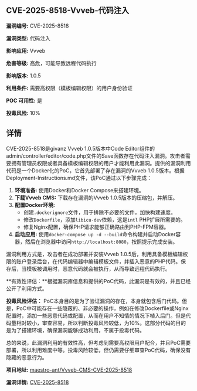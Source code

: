 ## CVE-2025-8518-Vvveb-代码注入

**漏洞编号:** CVE-2025-8518

**漏洞类型:** 代码注入

**影响应用:** Vvveb

**危害等级:** 高危，可能导致远程代码执行

**影响版本:** 1.0.5

**利用条件:** 需要高权限（模板编辑权限）的用户身份验证

**POC 可用性:** 是

**投毒风险:** 10%

## 详情

CVE-2025-8518是givanz Vvveb 1.0.5版本中Code Editor组件的admin/controller/editor/code.php文件的Save函数存在代码注入漏洞。攻击者需要拥有管理员权限或者具备模板编辑权限的用户才能利用此漏洞。提供的漏洞利用代码是一个Docker化的PoC，它首先部署了存在漏洞的Vvveb 1.0.5版本。根据Deployment-Instructions.md文件，该PoC通过以下步骤完成：

1.  **环境准备:** 使用Docker和Docker Compose来搭建环境。
2.  **下载Vvveb CMS:** 下载存在漏洞的Vvveb 1.0.5版本的压缩包，并解压。
3.  **配置Docker环境:**
    *   创建`.dockerignore`文件，用于排除不必要的文件，加快构建速度。
    *   修改`Dockerfile`，添加`libicu-dev`依赖，这是`intl` PHP扩展所需要的。
    *   修复Nginx配置，确保PHP请求能够正确路由到PHP-FPM容器。
4.  **启动应用:** 使用`docker-compose up -d --build`命令构建并启动Docker容器，然后在浏览器中访问`http://localhost:8080`，按照提示完成安装。

漏洞利用方式是，攻击者在成功部署并安装Vvveb 1.0.5后，利用具备模板编辑权限的账户登录后台，在代码编辑器中编辑模板文件，并插入恶意的PHP代码。保存后，当模板被调用时，恶意代码就会被执行，从而导致远程代码执行。

**有效性评估：**根据漏洞库信息和提供的PoC代码，此漏洞是有效的，并且已经公开了利用方式。

**投毒风险评估：**  PoC本身目的是为了验证漏洞的存在，本身就包含后门代码。但是，PoC中可能存在一些隐蔽的、非必要的操作，例如在修改Dockerfile或Nginx配置时，添加一些恶意代码或配置，从而在用户不知情的情况下植入后门。但是代码量相对较小，审查容易，所以判断投毒风险较低，为10%。这部分代码的目的是为了搭建环境，确保漏洞能够成功利用，不属于投毒代码。

总的来说，此漏洞利用的有效性高，但考虑到需要高权限用户配合，并且PoC需要部署，所以利用难度中等。投毒风险较低，但仍需要仔细审查PoC代码，确保没有隐藏的恶意行为。

**项目地址:** [maestro-ant/Vvveb-CMS-CVE-2025-8518](https://github.com/maestro-ant/Vvveb-CMS-CVE-2025-8518)

**漏洞详情:** [CVE-2025-8518](https://nvd.nist.gov/vuln/detail/CVE-2025-8518)